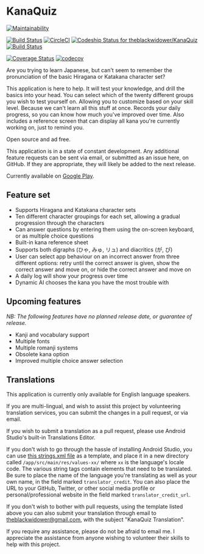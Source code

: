 # KanaQuiz

[![Maintainability](https://api.codeclimate.com/v1/badges/e0d6b8024f0ffa7682c9/maintainability)](https://codeclimate.com/github/theblackwidower/KanaQuiz/maintainability)

[![Build Status](https://travis-ci.org/theblackwidower/KanaQuiz.svg?branch=master)](https://travis-ci.org/theblackwidower/KanaQuiz)
[![CircleCI](https://circleci.com/gh/theblackwidower/KanaQuiz.svg?style=shield)](https://circleci.com/gh/theblackwidower/KanaQuiz)
[![Codeship Status for theblackwidower/KanaQuiz](https://app.codeship.com/projects/7db68d50-ff29-0135-aeeb-56b253369268/status?branch=master)](https://app.codeship.com/projects/279635)
[![Build Status](https://semaphoreci.com/api/v1/theblackwidower/kanaquiz/branches/master/badge.svg)](https://semaphoreci.com/theblackwidower/kanaquiz)

[![Coverage Status](https://coveralls.io/repos/github/theblackwidower/KanaQuiz/badge.svg?branch=9a27b4a5f46798b626ff4519f1653e920e1953d8)](https://coveralls.io/github/theblackwidower/KanaQuiz?branch=9a27b4a5f46798b626ff4519f1653e920e1953d8)
[![codecov](https://codecov.io/gh/theblackwidower/KanaQuiz/branch/master/graph/badge.svg)](https://codecov.io/gh/theblackwidower/KanaQuiz)

Are you trying to learn Japanese, but can't seem to remember the pronunciation of the basic Hiragana or Katakana character set?

This application is here to help. It will test your knowledge, and drill the basics into your head. You can select which of the twenty different groups you wish to test yourself on. Allowing you to customize based on your skill level. Because we can't learn all this stuff at once. Records your daily progress, so you can know how much you've improved over time. Also includes a reference screen that can display all kana you're currently working on, just to remind you. 

Open source and ad free.

This application is in a state of constant development. Any additional feature requests can be sent via email, or submitted as an issue here, on GitHub. If they are appropriate, they will likely be added to the next release.

Currently available on [Google Play](https://play.google.com/store/apps/details?id=com.noprestige.kanaquiz).

## Feature set

* Supports Hiragana and Katakana character sets
* Ten different character groupings for each set, allowing a gradual progression through the characters
* Can answer questions by entering them using the on-screen keyboard, or as multiple choice questions
* Built-in kana reference sheet
* Supports both digraphs (ひゃ, みゅ, リュ) and diacritics (が, ぴ)
* User can select app behaviour on an incorrect answer from three different options: retry until the correct answer is given, show the correct answer and move on, or hide the correct answer and move on
* A daily log will show your progress over time
* Dynamic AI chooses the kana you have the most trouble with

## Upcoming features

_NB: The following features have no planned release date, or guarantee of release._

* Kanji and vocabulary support
* Multiple fonts
* Multiple romanji systems
* Obsolete kana option
* Improved multiple choice answer selection

## Translations

This application is currently only available for English language speakers.

If you are multi-lingual, and wish to assist this project by volunteering translation services, you can submit the changes in a pull request, or via email.

If you wish to submit a translation as a pull request, please use Android Studio's built-in Translations Editor. 

If you don't wish to go through the hassle of installing Android Studio, you can use [this strings.xml file](https://gist.github.com/theblackwidower/206876858d2bc5a81f9014267750d8fd) as a template, and place it in a new directory called `/app/src/main/res/values-xx/` where `xx` is the language's locale code. The various string tags contain elements that need to be translated. Be sure to place the name of the language you're translating as well as your own name, in the field marked `translator_credit`. You can also place the URL to your GitHub, Twitter, or other social media profile or personal/professional website in the field marked `translator_credit_url`.

If you don't wish to bother with pull requests, using the template listed above you can also submit your translation through email to [theblackwidower@gmail.com](mailto:theblackwidower@gmail.com?subject=KanaQuiz%20Translation), with the subject "KanaQuiz Translation".

If you require any assistance, please do not be afraid to email me. I appreciate the assistance from anyone wishing to volunteer their skills to help with this project.
